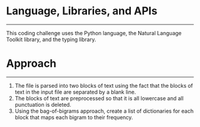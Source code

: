 # Language, Libraries, and APIs
---
This coding challenge uses the Python language, the Natural Language Toolkit library, and the typing library.
# Approach
---
1. The file is parsed into two blocks of text using the fact that the blocks of text in the input file are separated by a blank line.
2. The blocks of text are preprocessed so that it is all lowercase and all punctuation is deleted.
3. Using the bag-of-bigrams approach, create a list of dictionaries for each block that maps each bigram to their frequency.